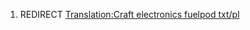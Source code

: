 1.  REDIRECT [Translation:Craft electronics fuelpod
    txt/pl](Translation:Craft_electronics_fuelpod_txt/pl "wikilink")